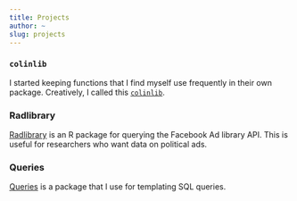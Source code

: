 ```yaml
---
title: Projects
author: ~
slug: projects
---
```


### `colinlib`
I started keeping functions that I find myself use frequently in their own package. Creatively, I called this [`colinlib`](https://github.com/colin-fraser/colinlib).

### Radlibrary
[Radlibrary](https://github.com/facebookresearch/Radlibrary) is an R package for querying the Facebook Ad library API. This is useful for researchers who want data on political ads.
  
### Queries
[Queries](https://github.com/colin-fraser/queries) is a package that I use for templating SQL queries.